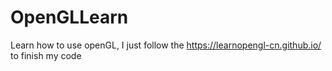 # OpenGLLearn
Learn how to use openGL, I just follow the https://learnopengl-cn.github.io/ to finish my code
